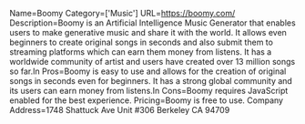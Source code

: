 Name=Boomy
Category=['Music']
URL=https://boomy.com/
Description=Boomy is an Artificial Intelligence Music Generator that enables users to make generative music and share it with the world. It allows even beginners to create original songs in seconds and also submit them to streaming platforms which can earn them money from listens. It has a worldwide community of artist and users have created over 13 million songs so far.In
Pros=Boomy is easy to use and allows for the creation of original songs in seconds even for beginners. It has a strong global community and its users can earn money from listens.In
Cons=Boomy requires JavaScript enabled for the best experience.
Pricing=Boomy is free to use.
Company Address=1748 Shattuck Ave Unit #306 Berkeley CA 94709
